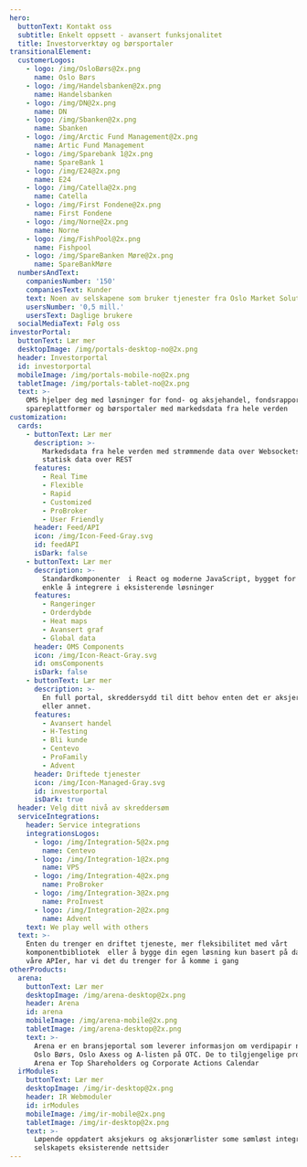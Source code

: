```yaml
---
hero:
  buttonText: Kontakt oss
  subtitle: Enkelt oppsett - avansert funksjonalitet
  title: Investorverktøy og børsportaler
transitionalElement:
  customerLogos:
    - logo: /img/OsloBørs@2x.png
      name: Oslo Børs
    - logo: /img/Handelsbanken@2x.png
      name: Handelsbanken
    - logo: /img/DN@2x.png
      name: DN
    - logo: /img/Sbanken@2x.png
      name: Sbanken
    - logo: /img/Arctic Fund Management@2x.png
      name: Artic Fund Management
    - logo: /img/Sparebank 1@2x.png
      name: SpareBank 1
    - logo: /img/E24@2x.png
      name: E24
    - logo: /img/Catella@2x.png
      name: Catella
    - logo: /img/First Fondene@2x.png
      name: First Fondene
    - logo: /img/Norne@2x.png
      name: Norne
    - logo: /img/FishPool@2x.png
      name: Fishpool
    - logo: /img/SpareBanken Møre@2x.png
      name: SpareBankMøre
  numbersAndText:
    companiesNumber: '150'
    companiesText: Kunder
    text: Noen av selskapene som bruker tjenester fra Oslo Market Solutions
    usersNumber: '0,5 mill.'
    usersText: Daglige brukere
  socialMediaText: Følg oss
investorPortal:
  buttonText: Lær mer
  desktopImage: /img/portals-desktop-no@2x.png
  header: Investorportal
  id: investorportal
  mobileImage: /img/portals-mobile-no@2x.png
  tabletImage: /img/portals-tablet-no@2x.png
  text: >-
    OMS hjelper deg med løsninger for fond- og aksjehandel, fondsrapportering,
    spareplattformer og børsportaler med markedsdata fra hele verden
customization:
  cards:
    - buttonText: Lær mer
      description: >-
        Markedsdata fra hele verden med strømmende data over Websockets og
        statisk data over REST
      features:
        - Real Time
        - Flexible
        - Rapid
        - Customized
        - ProBroker
        - User Friendly
      header: Feed/API
      icon: /img/Icon-Feed-Gray.svg
      id: feedAPI
      isDark: false
    - buttonText: Lær mer
      description: >-
        Standardkomponenter  i React og moderne JavaScript, bygget for å være
        enkle å integrere i eksisterende løsninger
      features:
        - Rangeringer
        - Orderdybde
        - Heat maps
        - Avansert graf
        - Global data
      header: OMS Components
      icon: /img/Icon-React-Gray.svg
      id: omsComponents
      isDark: false
    - buttonText: Lær mer
      description: >-
        En full portal, skreddersydd til ditt behov enten det er aksjer, fond
        eller annet.
      features:
        - Avansert handel
        - H-Testing
        - Bli kunde
        - Centevo
        - ProFamily
        - Advent
      header: Driftede tjenester
      icon: /img/Icon-Managed-Gray.svg
      id: investorportal
      isDark: true
  header: Velg ditt nivå av skreddersøm
  serviceIntegrations:
    header: Service integrations
    integrationsLogos:
      - logo: /img/Integration-5@2x.png
        name: Centevo
      - logo: /img/Integration-1@2x.png
        name: VPS
      - logo: /img/Integration-4@2x.png
        name: ProBroker
      - logo: /img/Integration-3@2x.png
        name: ProInvest
      - logo: /img/Integration-2@2x.png
        name: Advent
    text: We play well with others
  text: >-
    Enten du trenger en driftet tjeneste, mer fleksibilitet med vårt
    komponentbibliotek  eller å bygge din egen løsning kun basert på data fra
    våre APIer, har vi det du trenger for å komme i gang
otherProducts:
  arena:
    buttonText: Lær mer
    desktopImage: /img/arena-desktop@2x.png
    header: Arena
    id: arena
    mobileImage: /img/arena-mobile@2x.png
    tabletImage: /img/arena-desktop@2x.png
    text: >-
      Arena er en bransjeportal som leverer informasjon om verdipapir notert på
      Oslo Børs, Oslo Axess og A-listen på OTC. De to tilgjengelige produktene i
      Arena er Top Shareholders og Corporate Actions Calendar
  irModules:
    buttonText: Lær mer
    desktopImage: /img/ir-desktop@2x.png
    header: IR Webmoduler
    id: irModules
    mobileImage: /img/ir-mobile@2x.png
    tabletImage: /img/ir-desktop@2x.png
    text: >-
      Løpende oppdatert aksjekurs og aksjonærlister some sømløst integreres i
      selskapets eksisterende nettsider
---
```



